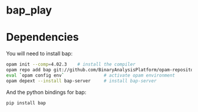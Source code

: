 # bap_play

# Dependencies

You will need to install bap:


```bash
opam init --comp=4.02.3    # install the compiler
opam repo add bap git://github.com/BinaryAnalysisPlatform/opam-repository
eval `opam config env`               # activate opam environment
opam depext --install bap-server     # install bap-server
```

And the python bindings for bap:

```bash
pip install bap
```
